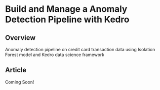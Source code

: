 # Build and Manage a Anomaly Detection Pipeline with Kedro

## Overview
Anomaly detection pipeline on credit card transaction data using Isolation Forest model and Kedro data science framework

## Article
Coming Soon!